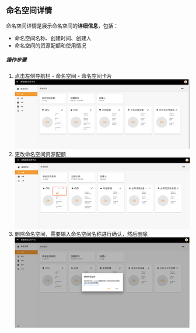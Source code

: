 ## 命名空间详情

命名空间详情是展示命名空间的**详细信息**，包括：

- 命名空间名称、创建时间、创建人
- 命名空间的资源配额和使用情况 



##### 操作步骤

1. 点击左侧导航栏 -  命名空间 - 命名空间卡片![](img/2-1-1.png)
2. 更改命名空间资源配额![](img/2-1-2.png)
3. 删除命名空间，需要输入命名空间名称进行确认，然后删除![](img/2-1-3.png)